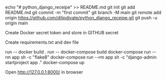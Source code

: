 echo "# python_django_receipe" >> README.md
git init
git add README.md
git commit -m "first commit"
git branch -M main
git remote add origin https://github.com/dilipdivate/python_django_receipe.git
git push -u origin main

Create Docker secret token and store in GITHUB secret

Create requirements.txt and dev file

run -- docker build .
run -- docker-compose build
docker-compose run --rm app sh -c "flake8"
docker-compose run --rm app sh -c "django-admin startproject app ."
docker-compose up

Open http://127.0.0.1:8000/ in browser
